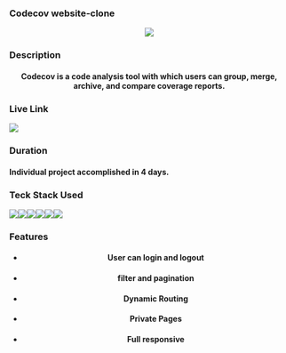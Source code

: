### Codecov website-clone 
<p align='center'>
<img src='https://faizan7012.github.io/static/media/codecov-clone.fc0b8a3d3dbe544e5ba6.png'>
 </p>
 
 ### Description
   
 <h4 align='center'>Codecov is a code analysis tool with which users can group, merge, archive, and compare coverage reports.</p>
 
 ### Live Link
 
 <a target='_blank' href='https://codecov-ashen.vercel.app/'>
 <img src='https://img.shields.io/badge/Vercel-000000?style=for-the-badge&logo=vercel&logoColor=white' />
 </a>
  
 ### Duration
 
 <h4>
 Individual project accomplished in 4 days.
</h4>
 
 
 ### Teck Stack Used
 
 <div align='center' style="display: flex;">
  <img src="https://img.shields.io/badge/HTML5-E34F26?style=for-the-badge&logo=html5&logoColor=white" />
  <img src="https://img.shields.io/badge/CSS3-1572B6?style=for-the-badge&logo=css3&logoColor=white" />
  <img src="https://img.shields.io/badge/JavaScript-323330?style=for-the-badge&logo=javascript&logoColor=F7DF1E" />
  <img src="https://img.shields.io/badge/React-20232A?style=for-the-badge&logo=react&logoColor=61DAFB" />
  <img src="https://img.shields.io/badge/React_Router-CA4245?style=for-the-badge&logo=react-router&logoColor=white" />
  <img src="https://img.shields.io/badge/chakra-%234ED1C5.svg?style=for-the-badge&logo=chakraui&logoColor=white" />
</div>


### Features

<ul align='center'>
 
 <li>
  <h4>User can login and logout</h4>
 </li>
 <li>
  <h4>filter and pagination</h4>
  </li>
 <li>
  <h4>Dynamic Routing</h4>
  </li>
 <li>
  <h4>Private Pages</h4>
  </li>
 <li>
  <h4>Full responsive</h4>
   </li>
</ul>
